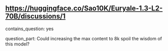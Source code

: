 ## https://huggingface.co/Sao10K/Euryale-1.3-L2-70B/discussions/1

contains_question: yes

question_part: Could increasing the max content to 8k spoil the wisdom of this model?